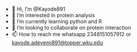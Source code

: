 - 👋 Hi, I’m @Kayode891
- 👀 I’m interested in protein analysis
- 🌱 I’m currently learning python and R
- 💞️ I’m looking to collaborate on protein interaction 
- 📫 How to reach me whatsapp 2348151057912 or kayode.adeyemi891@topper.wku.edu

<!---
Kayode891/Kayode891 is a ✨ special ✨ repository because its `README.md` (this file) appears on your GitHub profile.
You can click the Preview link to take a look at your changes.
--->
